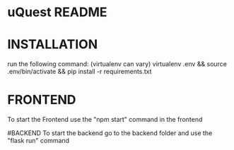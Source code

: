 # uQuest README

# INSTALLATION
run the following command: (virtualenv can vary)
virtualenv .env && source .env/bin/activate && pip install -r requirements.txt

# FRONTEND
To start the Frontend use the "npm start" command in the frontend

#BACKEND
To start the backend go to the backend folder and use the "flask run" command